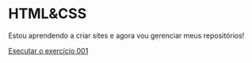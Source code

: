# HTML&CSS

 Estou aprendendo a criar sites e agora vou gerenciar meus repositórios!

 <a href="https://maz1mozez.github.io/html-css/exercicios/ex001/">Executar o exercício 001</a>
